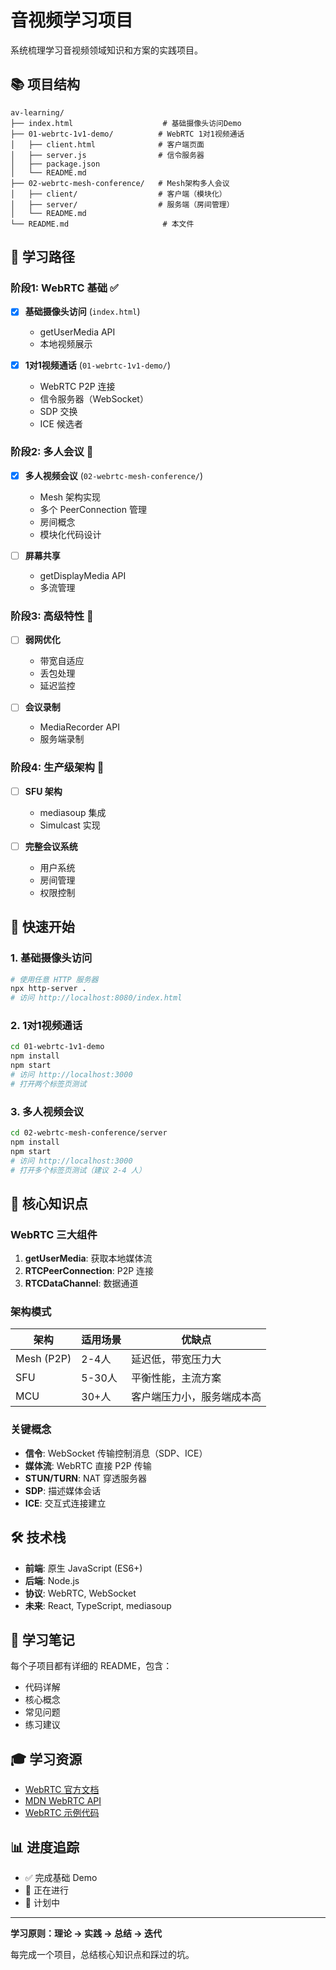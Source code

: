# 音视频学习项目

系统梳理学习音视频领域知识和方案的实践项目。

## 📚 项目结构

```
av-learning/
├── index.html                    # 基础摄像头访问Demo
├── 01-webrtc-1v1-demo/          # WebRTC 1对1视频通话
│   ├── client.html              # 客户端页面
│   ├── server.js                # 信令服务器
│   ├── package.json
│   └── README.md
├── 02-webrtc-mesh-conference/   # Mesh架构多人会议
│   ├── client/                  # 客户端（模块化）
│   ├── server/                  # 服务端（房间管理）
│   └── README.md
└── README.md                     # 本文件
```

## 🎯 学习路径

### 阶段1: WebRTC 基础 ✅

- [x] **基础摄像头访问** (`index.html`)
  - getUserMedia API
  - 本地视频展示
  
- [x] **1对1视频通话** (`01-webrtc-1v1-demo/`)
  - WebRTC P2P 连接
  - 信令服务器（WebSocket）
  - SDP 交换
  - ICE 候选者

### 阶段2: 多人会议 🔄

- [x] **多人视频会议** (`02-webrtc-mesh-conference/`)
  - Mesh 架构实现
  - 多个 PeerConnection 管理
  - 房间概念
  - 模块化代码设计
  
- [ ] **屏幕共享**
  - getDisplayMedia API
  - 多流管理

### 阶段3: 高级特性 📅

- [ ] **弱网优化**
  - 带宽自适应
  - 丢包处理
  - 延迟监控
  
- [ ] **会议录制**
  - MediaRecorder API
  - 服务端录制

### 阶段4: 生产级架构 📅

- [ ] **SFU 架构**
  - mediasoup 集成
  - Simulcast 实现
  
- [ ] **完整会议系统**
  - 用户系统
  - 房间管理
  - 权限控制

## 🚀 快速开始

### 1. 基础摄像头访问

```bash
# 使用任意 HTTP 服务器
npx http-server .
# 访问 http://localhost:8080/index.html
```

### 2. 1对1视频通话

```bash
cd 01-webrtc-1v1-demo
npm install
npm start
# 访问 http://localhost:3000
# 打开两个标签页测试
```

### 3. 多人视频会议

```bash
cd 02-webrtc-mesh-conference/server
npm install
npm start
# 访问 http://localhost:3000
# 打开多个标签页测试（建议 2-4 人）
```

## 📖 核心知识点

### WebRTC 三大组件

1. **getUserMedia**: 获取本地媒体流
2. **RTCPeerConnection**: P2P 连接
3. **RTCDataChannel**: 数据通道

### 架构模式

| 架构 | 适用场景 | 优缺点 |
|------|---------|--------|
| Mesh (P2P) | 2-4人 | 延迟低，带宽压力大 |
| SFU | 5-30人 | 平衡性能，主流方案 |
| MCU | 30+人 | 客户端压力小，服务端成本高 |

### 关键概念

- **信令**: WebSocket 传输控制消息（SDP、ICE）
- **媒体流**: WebRTC 直接 P2P 传输
- **STUN/TURN**: NAT 穿透服务器
- **SDP**: 描述媒体会话
- **ICE**: 交互式连接建立

## 🛠️ 技术栈

- **前端**: 原生 JavaScript (ES6+)
- **后端**: Node.js
- **协议**: WebRTC, WebSocket
- **未来**: React, TypeScript, mediasoup

## 📝 学习笔记

每个子项目都有详细的 README，包含：
- 代码详解
- 核心概念
- 常见问题
- 练习建议

## 🎓 学习资源

- [WebRTC 官方文档](https://webrtc.org/)
- [MDN WebRTC API](https://developer.mozilla.org/zh-CN/docs/Web/API/WebRTC_API)
- [WebRTC 示例代码](https://webrtc.github.io/samples/)

## 📊 进度追踪

- ✅ 完成基础 Demo
- 🔄 正在进行
- 📅 计划中

---

**学习原则：理论 → 实践 → 总结 → 迭代**

每完成一个项目，总结核心知识点和踩过的坑。

